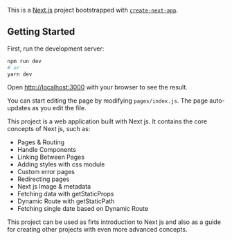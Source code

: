 This is a [Next.js](https://nextjs.org/) project bootstrapped with [`create-next-app`](https://github.com/vercel/next.js/tree/canary/packages/create-next-app).

## Getting Started

First, run the development server:

```bash
npm run dev
# or
yarn dev
```

Open [http://localhost:3000](http://localhost:3000) with your browser to see the result.

You can start editing the page by modifying `pages/index.js`. The page auto-updates as you edit the file.

This project is a web application built with Next js. It contains the core concepts of Next js, such as:
- Pages & Routing
- Handle Components
- Linking Between Pages
- Adding styles with css module
- Custom error pages
- Redirecting pages
- Next js Image & metadata
- Fetching data with getStaticProps
- Dynamic Route with getStaticPath
- Fetching single date based on Dynamic Route

This project can be used as firts introduction to Next js and also as a guide for creating other projects with even more advanced concepts.
